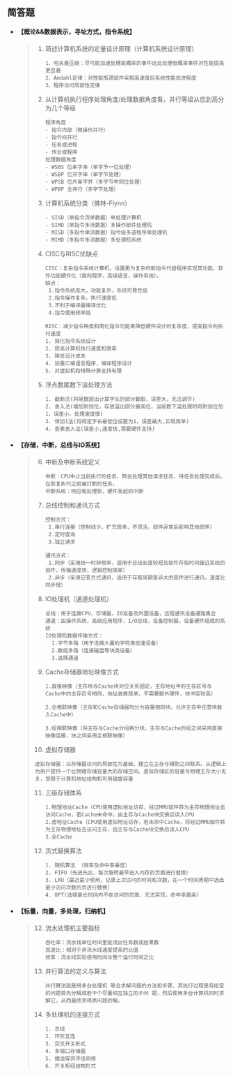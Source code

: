 ## **简答题**

- #### **【概论&&数据表示，寻址方式，指令系统】**

  > 1. 简述计算机系统的定量设计原理（计算机系统设计原理）
  >
  >    ~~~
  >    1、哈夫曼压缩：尽可能加速处理高概率的事件远比处理低概率事件对性能提高更显著
  >    2、Amdahl定律：对性能瓶颈部件采取高速度后系统性能改进程度
  >    3、程序访问局部性定律
  >    ~~~
  >
  > 2. 从计算机执行程序处理角度/处理数据角度看，并行等级从低到高分为几个等级
  >
  >    ~~~
  >    程序角度
  >    - 指令内部（微操作并行）
  >    - 指令间并行
  >    - 任务或进程
  >    - 作业或程序
  >    处理数据角度
  >    - WSBS 位串字串（单字节一位处理）
  >    - WSBP 位并字串（单字节处理）
  >    - WPSB 位片串字并（多字节中同位处理）
  >    - WPBP 全并行（多字节处理）
  >    ~~~
  >
  > 3. 计算机系统分类（佛林-Flynn）
  >
  >    ~~~
  >    - SISD（单指令流单数据）单处理计算机
  >    - SIMD（单指令多流数据）多操作部件处理机
  >    - MISD（多指令单流数据）指令级多道程序单处理机
  >    - MIMD（多指令多流数据）多处理机系统
  >    ~~~
  >
  > 4. CISC与RISC优缺点
  >
  >    ~~~
  >    CISC：复杂指令系统计算机，设置更为复杂的新指令代替程序实现其功能，软件功能硬件化（面向程序，高级语言，操作系统）。
  >    缺点：
  >     1.指令系统庞大，功能复杂，系统可靠性低
  >     2.指令操作复杂，执行速度低
  >     3.不利于编译器编译优化
  >     4.指令使用频率低
  >
  >    RISC：减少指令种类和简化指令功能来降低硬件设计的复杂度，提高指令的执行速度
  >    1. 简化指令系统设计
  >    2. 提高计算机执行速度和效率
  >    3. 降低设计成本
  >    4. 加重汇编语言程序，编译程序设计
  >    5. 对虚拟机和特殊计算支持有限
  >    ~~~
  >
  > 5. 浮点数尾数下溢处理方法
  >
  >    ~~~
  >    1. 截断法(将尾数超出计算字长的部分截取，误差大，无法调节)
  >    2. 舍入法(增加附加位，存放溢出部分最高位，当尾数下溢处理时将附加位加1，误差小，处理速度慢)
  >    3. 恒加1法(将规定字长最低位设置为1，误差最大,实现简单)
  >    4. 查表舍入法(误差小,速度快,需要硬件支持)
  >    ~~~
  >
  
- #### **【存储，中断，总线与IO系统】**

  > 6. 中断及中断系统定义
  >
  >    ~~~
  >    中断：CPU中止当前执行的任务，转去处理其他请求任务，待任务处理完成后，在恢复执行之前被打断的任务。
  >    中断系统：响应和处理软，硬件发起的中断
  >    ~~~
  >
  > 7. 总线控制和通讯方式
  >
  >    ~~~
  >    控制方式：
  >     1.串行连接（控制线少，扩充简单，不灵活，部件异常后影响其他部件）
  >     2.定时查询
  >     3.独立请求
  >    
  >    通讯方式：
  >     1.同步（采用统一时钟频率，适用于总线长度较短及部件存取时间接近系统的部件，传输速度快，逻辑控制简单）
  >     2.异步（采用应答方式通讯，适用于存取周期差异大的部件进行通讯，速度比同步慢）
  >    ~~~
  >
  > 8. IO处理机（通道处理机）
  >
  >    ~~~
  >    总线：用于连接CPU，存储器，IO设备及外围设备，远程通讯设备通路集合
  >    通道：由操作系统，高级应用程序，I/O总线，设备控制器，设备硬件组成的系统
  >    IO处理机数据传输方式：
  >      1.字节多路（用于连接大量的字符类低速设备）
  >      2.数组多路（连接磁盘等块类设备）
  >      3.选择通道
  >    ~~~
  >
  > 9. Cache存储器地址映像方式
  >
  >    ~~~
  >    1.直接映像（主存块与Cache块对应关系固定，主存地址中的主存区号与Cache中的主存区号相同，地址装换简单，不需要额外硬件，块冲突较高）
  >    
  >    2.全相联映像（主存和Cache存储器均分为容量相同块，允许主存中任意块载入Cache中）
  >    
  >    3.组相联映像（将主存与Cache分组再分块，主存与Cache的组之间采用直接映像连接，块之间采用全相联映像）
  >    ~~~
  >
  > 10. 虚拟存储器
  >
  >    ~~~
  >    虚拟存储器：以存储器访问的局部性为基础，建立在主存与辅助之间联系。从逻辑上为用户提供一个比物理存储容量大的存储空间。虚拟存储区的容量与物理主存大小无关，受限于计算机地址结构和可用磁盘容量
  >    ~~~
  >
  > 11. 三级存储体系
  >
  >     ~~~
  >     1.物理地址Cache（CPU使用虚拟地址访存，经过MMU部件转为主存物理地址去访问Cache，若Cache未命中，由主存与Cache块交换后读入CPU
  >     2.虚地址Cache（CPU使用虚拟地址访存，若未命中Cache，将经过MMU部件转为主存物理地址去访问主存，由主存与Cache块交换后读入CPU
  >     3.全Cache
  >     ~~~
  >
  > 12. 页式替换算法
  >
  >     ~~~
  >     1. 随机算法 （效率及命中率最低）
  >     2. FIFO（先进先出，每次旋转最早进入内存的页面进行替换）
  >     3. LRU（最近最少使用，记录上次访问的时间和次数，在一个时间周期中选出最少访问次数的页进行替换）
  >     4. OPT(选择最长时间内不在访问的页面，无法实现，命中率最高)
  >     ~~~

- #### 【标量，向量，多处理，归纳机】

  > 12. 流水处理机主要指标
  >
  >     ~~~
  >     吞吐率：流水线单位时间里能流出任务数或结果数 
  >     加速比：相对于非流水线速度提高的比值
  >     效率：流水线实际使用时间与整个运行时间之比
  >     ~~~
  >
  > 13. 并行算法的定义与算法
  >
  >     ~~~
  >     并行算法就是用多台处理机 联合求解问题的方法和步骤，其执行过程是将给定的问题首先分解成若干个尽量相互独立的子问 题，然后使用多台计算机同时求解它，从而最终求得原问题的解。
  >     ~~~
  >
  > 14. 多处理机的连接方式
  >
  >     ~~~
  >     1. 总线
  >     2. 环形互连
  >     3. 交叉开关形式
  >     4. 多端口存储器
  >     5. 蠕虫穿洞寻径网络
  >     6. 开关枢纽结构形式
  >     ~~~
  >
  > 
  >
  
  